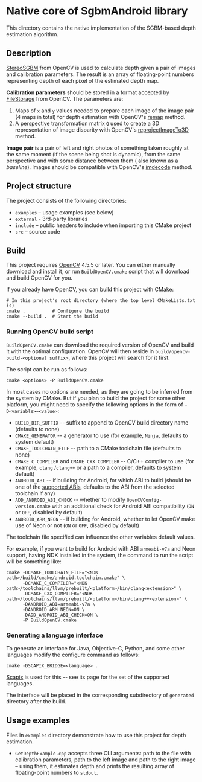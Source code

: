 # Native core of SgbmAndroid library

This directory contains the native implementation of the SGBM-based depth estimation algorithm.

## Description

[StereoSGBM](https://docs.opencv.org/4.5.5/d2/d85/classcv_1_1StereoSGBM.html) from OpenCV is used to
calculate depth given a pair of images and calibration parameters. The result is an array of
floating-point numbers representing depth of each pixel of the estimated depth map.

**Calibration parameters** should be stored in a format accepted by
[FileStorage](https://docs.opencv.org/4.5.5/da/d56/classcv_1_1FileStorage.html) from OpenCV. The
parameters are:

1. Maps of `x` and `y` values needed to prepare each image of the image pair (4 maps in total) for
   depth estimation with OpenCV's
   [remap](https://docs.opencv.org/4.5.5/da/d54/group__imgproc__transform.html#gab75ef31ce5cdfb5c44b6da5f3b908ea4)
   method.
2. A perspective transformation matrix `Q` used to create a 3D representation of image disparity
   with OpenCV's
   [reprojectImageTo3D](https://docs.opencv.org/4.5.5/d9/d0c/group__calib3d.html#ga1bc1152bd57d63bc524204f21fde6e02)
   method.

**Image pair** is a pair of left and right photos of something taken roughly at the same moment (if
the scene being shot is dynamic), from the same perspective and with some distance between them (
also known as a *baseline*). Images should be compatible with OpenCV's
[imdecode](https://docs.opencv.org/4.5.5/d4/da8/group__imgcodecs.html#ga26a67788faa58ade337f8d28ba0eb19e)
method.

## Project structure

The project consists of the following directories:

- `examples` – usage examples (see below)
- `external` - 3rd-party libraries
- `include` – public headers to include when importing this CMake project
- `src` – source code

## Build

This project requires [OpenCV](https://github.com/opencv/opencv) 4.5.5 or later. You can either
manually download and install it, or run `BuildOpenCV.cmake` script that will download and build
OpenCV for you.

If you already have OpenCV, you can build this project with CMake:

```shell
# In this project's root directory (where the top level CMakeLists.txt is)
cmake .          # Configure the build
cmake --build .  # Start the build
```

### Running OpenCV build script

`BuildOpenCV.cmake` can download the required version of OpenCV and build it with the optimal
configuration. OpenCV will then reside in `build/opencv-build-<optional suffix>`, where this project
will search for it first.

The script can be run as follows:

```shell
cmake <options> -P BuildOpenCV.cmake
```

In most cases no options are needed, as they are going to be inferred from the system by CMake. But
if you plan to build the project for some other platform, you might need to specify the following
options in the form of `-D<variable>=<value>`:

- `BUILD_DIR_SUFFIX` -- suffix to append to OpenCV build directory name (defaults to none)
- `CMAKE_GENERATOR` -- a generator to use (for example, `Ninja`, defaults to system default)
- `CMAKE_TOOLCHAIN_FILE` -- path to a CMake toolchain file (defaults to none)
- `CMAKE_C_COMPILER` and `CMAKE_CXX_COMPILER` -- C/C++ compiler to use (for example, `clang`
  /`clang++` or a path to a compiler, defaults to system default)
- `ANDROID_ABI` -- if building for Android, for which ABI to build (should be one of
  the [supported ABIs](https://developer.android.com/ndk/guides/abis), defaults to the ABI from the
  selected toolchain if any)
- `ADD_ANDROID_ABI_CHECK` -- whether to modify `OpenCVConfig-version.cmake` with an additional check
  for Android ABI compatibility (`ON` or `OFF`, disabled by default)
- `ANDROID_ARM_NEON` -- if building for Android, whether to let OpenCV make use of Neon or not (`ON`
  or `OFF`, disabled by default)

The toolchain file specified can influence the other variables default values.

For example, if you want to build for Android with ABI `armeabi-v7a` and Neon support, having NDK
installed in the system, the command to run the script will be something like:

```shell
cmake -DCMAKE_TOOLCHAIN_FILE="<NDK path>/build/cmake/android.toolchain.cmake" \
      -DCMAKE_C_COMPILER="<NDK path>/toolchains/llvm/prebuilt/<platform>/bin/clang<extension>" \
      -DCMAKE_CXX_COMPILER="<NDK path>/toolchains/llvm/prebuilt/<platform>/bin/clang++<extension>" \
      -DANDROID_ABI=armeabi-v7a \
      -DANDROID_ARM_NEON=ON \
      -DADD_ANDROID_ABI_CHECK=ON \
      -P BuildOpenCV.cmake
```

### Generating a language interface

To generate an interface for Java, Objective-C, Python, and some other languages modify the
configure command as follows:

```shell
cmake -DSCAPIX_BRIDGE=<language> .
```

[Scapix](https://github.com/scapix-com/scapix) is used for this -- see its page for the set of the
supported languages.

The interface will be placed in the corresponding subdirectory of `generated` directory after the
build.

## Usage examples

Files in `examples` directory demonstrate how to use this project for depth estimation.

- `GetDepthExample.cpp` accepts three CLI arguments: path to the file with calibration parameters,
  path to the left image and path to the right image – using them, it estimates depth and prints the
  resulting array of floating-point numbers to `stdout`.
